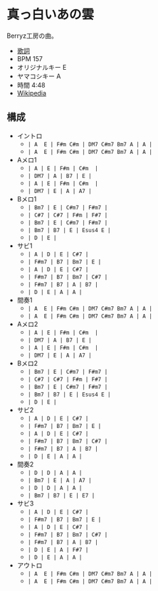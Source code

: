 # 真っ白いあの雲

Berryz工房の曲。

- [歌詞](https://j-lyric.net/artist/a002e87/l024880.html)
- BPM 157
- オリジナルキー E
- ヤマコシキー A
- 時間 4:48
- [Wikipedia](https://ja.wikipedia.org/wiki/Be_%E5%85%83%E6%B0%97%EF%BC%9C%E6%88%90%E3%81%9B%E3%81%B0%E6%88%90%E3%82%8B%E3%81%A3!%EF%BC%9E)

## 構成

- イントロ
  - `| A  E | F#m C#m | DM7 C#m7 Bm7 A | A |`
  - `| A  E | F#m C#m | DM7 C#m7 Bm7 A | A |`
- Aメロ1
  - `| A | E | F#m | C#m  |`
  - `| DM7 | A | B7 | E |`
  - `| A | E | F#m | C#m  |`
  - `| DM7 | E | A | A7 |`
- Bメロ1
  - `| Bm7 | E | C#m7 | F#m7 |`
  - `| C#7 | C#7 | F#m | F#7 |`
  - `| Bm7 | E | C#m7 | F#m7 |`
  - `| Bm7 | B7 | E | Esus4 E |`
  - `| D | E |`
- サビ1
  - `| A | D | E | C#7 |`
  - `| F#m7 | B7 | Bm7 | E |`
  - `| A | D | E | C#7 |`
  - `| F#m7 | B7 | Bm7 | C#7 |`
  - `| F#m7 | B7 | A | B7 |`
  - `| D | E | A | A |`
- 間奏1
  - `| A  E | F#m C#m | DM7 C#m7 Bm7 A | A |`
  - `| A  E | F#m C#m | DM7 C#m7 Bm7 A | A |`
- Aメロ2
  - `| A | E | F#m | C#m  |`
  - `| DM7 | A | B7 | E |`
  - `| A | E | F#m | C#m  |`
  - `| DM7 | E | A | A7 |`
- Bメロ2
  - `| Bm7 | E | C#m7 | F#m7 |`
  - `| C#7 | C#7 | F#m | F#7 |`
  - `| Bm7 | E | C#m7 | F#m7 |`
  - `| Bm7 | B7 | E | Esus4 E |`
  - `| D | E |`
- サビ2
  - `| A | D | E | C#7 |`
  - `| F#m7 | B7 | Bm7 | E |`
  - `| A | D | E | C#7 |`
  - `| F#m7 | B7 | Bm7 | C#7 |`
  - `| F#m7 | B7 | A | B7 |`
  - `| D | E | A | A |`
- 間奏2
  - `| D | D | A | A |`
  - `| Bm7 | E | A | A7 |`
  - `| D | D | A | A |`
  - `| Bm7 | B7 | E | E7 |`
- サビ3
  - `| A | D | E | C#7 |`
  - `| F#m7 | B7 | Bm7 | E |`
  - `| A | D | E | C#7 |`
  - `| F#m7 | B7 | Bm7 | C#7 |`
  - `| F#m7 | B7 | A | B7 |`
  - `| D | E | A | F#7 |`
  - `| D | E | A | A |`
- アウトロ
  - `| A  E | F#m C#m | DM7 C#m7 Bm7 A | A |`
  - `| A  E | F#m C#m | DM7 C#m7 Bm7 A | A |`
